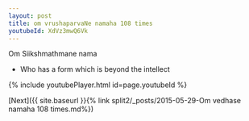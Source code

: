 ```yaml
---
layout: post
title: om vrushaparvaNe namaha 108 times
youtubeId: XdVz3mwQ6Vk
---
```

 
 
Om Siikshmathmane nama 
 
 -  Who has a form which is beyond the intellect 
 
  
 
  
 
 
 
 
 
 


{% include youtubePlayer.html id=page.youtubeId %}
 
[Next]({{ site.baseurl }}{% link  split2/_posts/2015-05-29-Om vedhase namaha 108 times.md%})
 
